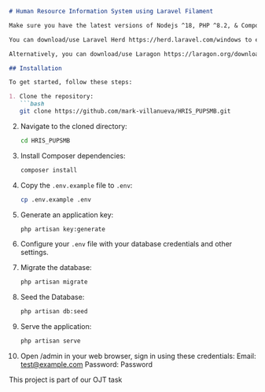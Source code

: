 
```markdown
# Human Resource Information System using Laravel Filament

Make sure you have the latest versions of Nodejs ^18, PHP ^8.2, & Composer, DBMS such as PHPmyadmin installed in your device.

You can download/use Laravel Herd https://herd.laravel.com/windows to easily install Node.js, PHP, & Composer but Mysql is not included here for free.

Alternatively, you can download/use Laragon https://laragon.org/download/index.html but you still have to update the included PHP & Node.js to the latest version, 

## Installation

To get started, follow these steps:

1. Clone the repository:
   ```bash
   git clone https://github.com/mark-villanueva/HRIS_PUPSMB.git
   ```

2. Navigate to the cloned directory:
   ```bash
   cd HRIS_PUPSMB
   ```

3. Install Composer dependencies:
   ```bash
   composer install
   ```

4. Copy the `.env.example` file to `.env`:
   ```bash
   cp .env.example .env
   ```

5. Generate an application key:
   ```bash
   php artisan key:generate
   ```

6. Configure your `.env` file with your database credentials and other settings.

7. Migrate the database:
   ```bash
   php artisan migrate
   ```

8. Seed the Database:
   ```bash
   php artisan db:seed
   ```

9. Serve the application:
   ```bash
   php artisan serve
    ```
   
10. Open /admin in your web browser, sign in using these credentials:
    Email: test@example.com
    Password: Password


This project is part of our OJT task 
```

